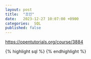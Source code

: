 ```yaml
---
layout: post
title:  "조인"
date:   2023-12-27 10:07:00 +0900
categories:  SQL
published: false
---
```


https://opentutorials.org/course/3884

{% highlight sql %}
{% endhighlight %}